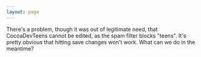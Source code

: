 ```yaml
---
layout: page
---
```


There's a problem, though it was out of legitimate need, that CocoaDevTeens cannot be edited, as the spam filter blocks "teens". It's pretty obvious that hitting save changes won't work. What can we do in the meantime?
